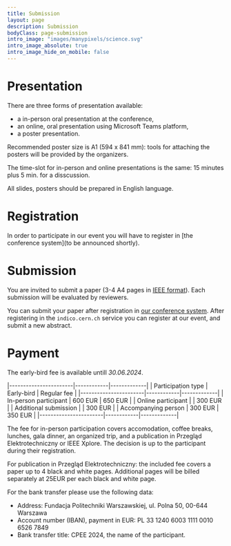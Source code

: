 ```yaml
---
title: Submission
layout: page
description: Submission
bodyClass: page-submission
intro_image: "images/manypixels/science.svg"
intro_image_absolute: true
intro_image_hide_on_mobile: false
---
```


# Presentation

There are three forms of presentation available:

* a in-person oral presentation at the conference,
* an online, oral presentation using Microsoft Teams platform,
* a poster presentation.

Recommended poster size is A1 (594 x 841 mm): tools for attaching the posters will be provided by the organizers.

The time-slot for in-person and online presentations is the same: 15&nbsp;minutes plus 5&nbsp;min. for a disscussion.

All slides, posters should be prepared in English language.

# Registration

In order to participate in our event you will have to register in [the conference system](to be announced shortly).

# Submission

You are invited to submit a paper (3-4 A4 pages in [IEEE format](https://www.overleaf.com/latex/templates/ieee-conference-template/grfzhhncsfqn)).
Each submission will be evaluated by reviewers.

You can submit your paper after registration in [our conference system](...).
After registering in the `indico.cern.ch` service you can register at our event, and submit a new abstract.

# Payment

The early-bird fee is available untill *30.06.2024*.

|-----------------------|------------|-------------|
| Participation type    | Early-bird | Regular fee |
|-----------------------|------------|-------------|
| In-person participant | 600 EUR    | 650 EUR     |
| Online participant    |            | 300 EUR     |
| Additional submission |            | 300 EUR     |
| Accompanying person   | 300 EUR    | 350 EUR     |
|-----------------------|------------|-------------|

The fee for in-person participation covers accomodation, coffee breaks,
lunches, gala dinner, an organized trip, and a publication in Przegląd
Elektrotechniczny or IEEE Xplore. The decision is up to the participant
during their registration.

For publication in Przegląd Elektrotechniczny: the included fee covers
a paper up to 4 black and white pages. Additional pages will be billed
separately at 25EUR per each black and white page.

For the bank transfer please use the following data:

- Address:
Fundacja Politechniki Warszawskiej, ul. Polna 50, 00-644 Warszawa
- Account number (IBAN), payment in EUR: PL 33 1240 6003 1111 0010 6526 7849
- Bank transfer title: CPEE 2024, the name of the participant.
